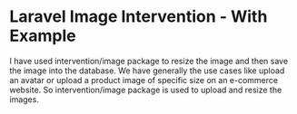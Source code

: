 # Laravel Image Intervention - With Example
I have used intervention/image package to resize the image and then save the image into the database. We have generally the use cases like upload an avatar or upload a product image of specific size on an e-commerce website. So intervention/image package is used to upload and resize the images.
